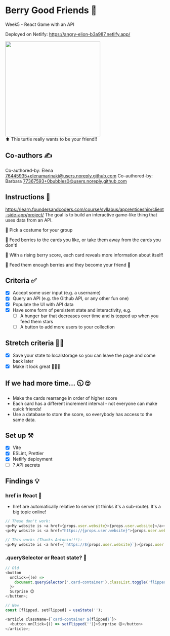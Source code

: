 # Berry Good Friends 🍓

Week5 - React Game with an API

Deployed on Netlify: https://angry-elion-b3a987.netlify.app/

<img src='https://media.giphy.com/media/xTiTnlR99xaBZPULC0/giphy.gif' width=300>
<figcaption>⬆ This turtle really wants to be your friend!!<figcaption/>

## Co-authors ✍️

Co-authored-by: Elena <76445935+elenamarinaki@users.noreply.github.com>
Co-authored-by: Barbara <77367593+0bubbles0@users.noreply.github.com>

## Instructions 📜

<https://learn.foundersandcoders.com/course/syllabus/apprenticeship/client-side-app/project/>
The goal is to build an interactive game-like thing that uses data from an API.

<p>🍓 Pick a costume for your group</p>
<p>🍓 Feed berries to the cards you like, or take them away from
  the cards you don't!</p>
<p>🍓 With a rising berry score, each card reveals more
  information about itself!</p>
<p>🍓 Feed them enough berries and they become your friend 🤗</p>

## Criteria ✅

- [x] Accept some user input (e.g. a username)
- [x] Query an API (e.g. the Github API, or any other fun one)
- [x] Populate the UI with API data
- [x] Have some form of persistent state and interactivity, e.g.
  - [ ] A hunger bar that decreases over time and is topped up when you feed them stars
  - [ ] A button to add more users to your collection

## Stretch criteria 🙆‍♀️

- [x] Save your state to localstorage so you can leave the page and come back later
- [x] Make it look great 🍓🍓🍓

## If we had more time... 🕥 🙄

- Make the cards rearrange in order of higher score
- Each card has a different increment interval - not everyone can make quick friends!
- Use a database to store the score, so everybody has access to the same data.

## Set up ⚒️

- [x] Vite
- [x] ESLint, Prettier
- [x] Netlify deployment
- [ ] ? API secrets

## Findings 💡

### href in React 🔗

- href are automatically relative to server (it thinks it's a sub-route). It's a big topic online!

```js
// These don't work:
<p>My website is <a href={props.user.website}>{props.user.website}</a></p>
<p>My website is <a href="https://{props.user.website}">{props.user.website}</a></p>

// This works (Thanks Antonio!!!):
<p>My website is <a href={`https://${props.user.website}`}>{props.user.website}</a></p>
```

### .querySelector or React state? 🤔

```js
// Old
<button
  onClick={(e) =>
    document.querySelector('.card-container').classList.toggle('flipped')
  }>
  Surprise 😉
</button>;

// New
const [flipped, setFlipped] = useState('');

<article className={`card-container ${flipped}`}>
  <button onClick={() => setFlipped('')}>Surprise 😉</button>
</article>;
```
